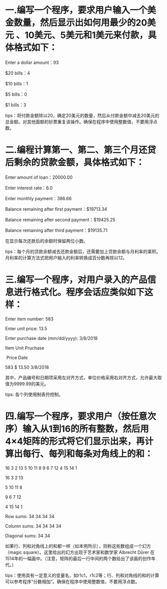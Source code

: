 # 一.编写一个程序，要求用户输入一个美金数量，然后显示出如何用最少的20美元 、10美元、5美元和1美元来付款，具体格式如下：

Enter a dollar amount：93

 

$20 bills：4

$10 bills：1

$5 bills：0

$1 bills：3

 

tips：将付款金额除以20，确定20美元的数量，然后从付款金额中减去20美元的总金额。对其他面额的钞票重复该操作。确保在程序中使用整数值，不要用浮点数。



# 二.编程计算第一、第二、第三个月还贷后剩余的贷款金额，具体格式如下：

Enter amount of loan：20000.00

Enter interest rate：6.0

Enter monthly payment：386.66

 

Balance remaining after first payment：$19713.34

Balance remaining after second payment：$19425.25

Balance remaining after third payment：$19135.71

 

在显示每次还款后的余额时保留两位小数。

tips：每个月的贷款余额减去还款金额后，还需要加上贷款余额与月利率的乘积。月利率的计算方法式把用户输入的利率转换成百分数再除以12。

# 三.编写一个程序，对用户录入的产品信息进行格式化。程序会话应类似如下这样：

Enter item number: 583

Enter unit price: 13.5

Enter purchase date (mm/dd/yyyy): 3/8/2018

 

Item    Unit            Pruchase

​        Price           Date

583     $  13.50        3/8/2018

 

其中，产品编号和日期项采用左对齐方式，单位价格采用右对齐方式，允许最大取值为9999.99的美元。

tips: 各个列使用制表符控制。



# 四.编写一个程序，要求用户（按任意次序）输入从1到16的所有整数，然后用4×4矩阵的形式将它们显示出来，再计算出每行、每列和每条对角线上的和：

16 3 2 13 5 10 11 8 9 6 7 12 4 15 14 1

16   3   2  13

 5  10  11   8

 9   6   7  12

 4  15  14   1

 

Row sums: 34 34 34 34

Column sums: 34 34 34 34

Diagonal sums: 34 34

 

如果行、列和对角线上的和都一样（如本例所示），则称这些数组成一个幻方（magic square）。这里给出的幻方出现于艺术家和数学家 Albrecht Dürer 在1514年的一幅画中。（注意，矩阵的最后一行中间的两个数给出了该画的创作年代。）

 

tips：使用具有一定意义的变量名，如r1c1，r1c2等；行、列和对角线的和的计算可以参考程序“分数相加”。确保在程序中使用整数值，不要用浮点数。